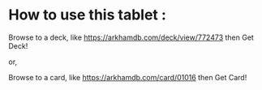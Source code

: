 # How to use this tablet :

Browse to a deck, like https://arkhamdb.com/deck/view/772473
  then Get Deck!

or,

Browse to a card, like https://arkhamdb.com/card/01016
  then Get Card!
